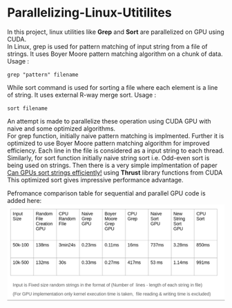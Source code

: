# Parallelizing-Linux-Utitilites
In this project, linux utilities like **Grep** and **Sort** are parallelized on GPU using CUDA.\
In Linux, grep is used for pattern matching of input string from a file of strings. It uses Boyer Moore pattern matching algorithm on a chunk of data. 
Usage : 
````
grep "pattern" filename
````
While sort command is used for sorting a file where each element is a line of string. It uses external R-way merge sort. 
Usage : 
````
sort filename
```` 
An attempt is made to parallelize these operation using CUDA GPU with naive and some optimized algorithms.\
For grep function, initially naive pattern matching is implmented. Further it is optimized to use Boyer Moore pattern matching algorithm for improved efficiency.
Each line in the file is considered as a input string to each thread.\
Similarly, for sort function initially naive string sort i.e. Odd-even sort is being used on strings.
Then there is a very simple implmentation of paper
[Can GPUs sort strings efficiently!](https://ieeexplore.ieee.org/abstract/document/6799129) using **Thrust** library functions from CUDA\
This optimized sort gives impressive performance advantage.

Pefromance comparison table for sequential and parallel GPU code is added here:
![alt text](https://github.com/deepali2806/Parallelizing-Linux-Utitilites/blob/main/images/GPU.png)

